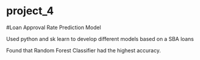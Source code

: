 # project_4

#Loan Approval Rate Prediction Model

Used python and sk learn to develop different models based on a SBA loans

Found that Random Forest Classifier had the highest accuracy.
